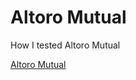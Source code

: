 <html>
<head>
<title>LULZ</title>
</head>
<body>

<h1>Altoro Mutual</h1>
<p>How I tested Altoro Mutual</p>
<a href="/love.md">Altoro Mutual</a>

</body>
</html> 

